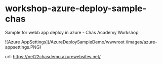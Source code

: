 # workshop-azure-deploy-sample-chas
Sample for webb app deploy in azure - Chas Academy Workshop

![Azure AppSettings](/AzureDeploySampleDemo/wwwroot
/images/azure-appsettings.PNG)

url: https://net22chasdemo.azurewebsites.net/

